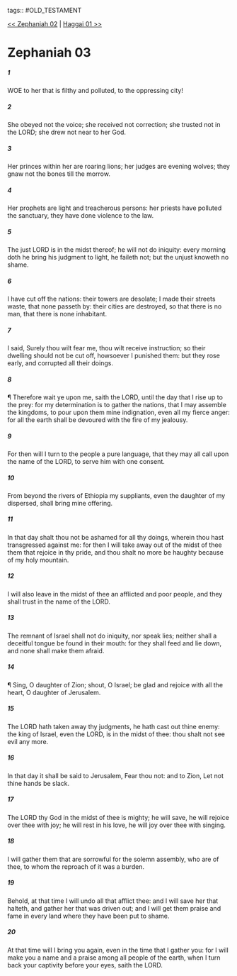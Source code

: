 tags:: #OLD_TESTAMENT

[<< Zephaniah 02](OLD_TESTAMENT/36_Zephaniah/Zephaniah_02.md) | [Haggai 01 >>](OLD_TESTAMENT/37_Haggai/Haggai_01.md)

# Zephaniah 03

##### 1

WOE to her that is filthy and polluted, to the oppressing city!

##### 2

She obeyed not the voice; she received not correction; she trusted not in the LORD; she drew not near to her God.

##### 3

Her princes within her are roaring lions; her judges are evening wolves; they gnaw not the bones till the morrow.

##### 4

Her prophets are light and treacherous persons: her priests have polluted the sanctuary, they have done violence to the law.

##### 5

The just LORD is in the midst thereof; he will not do iniquity: every morning doth he bring his judgment to light, he faileth not; but the unjust knoweth no shame.

##### 6

I have cut off the nations: their towers are desolate; I made their streets waste, that none passeth by: their cities are destroyed, so that there is no man, that there is none inhabitant.

##### 7

I said, Surely thou wilt fear me, thou wilt receive instruction; so their dwelling should not be cut off, howsoever I punished them: but they rose early, and corrupted all their doings.

##### 8

¶ Therefore wait ye upon me, saith the LORD, until the day that I rise up to the prey: for my determination is to gather the nations, that I may assemble the kingdoms, to pour upon them mine indignation, even all my fierce anger: for all the earth shall be devoured with the fire of my jealousy.

##### 9

For then will I turn to the people a pure language, that they may all call upon the name of the LORD, to serve him with one consent.

##### 10

From beyond the rivers of Ethiopia my suppliants, even the daughter of my dispersed, shall bring mine offering.

##### 11

In that day shalt thou not be ashamed for all thy doings, wherein thou hast transgressed against me: for then I will take away out of the midst of thee them that rejoice in thy pride, and thou shalt no more be haughty because of my holy mountain.

##### 12

I will also leave in the midst of thee an afflicted and poor people, and they shall trust in the name of the LORD.

##### 13

The remnant of Israel shall not do iniquity, nor speak lies; neither shall a deceitful tongue be found in their mouth: for they shall feed and lie down, and none shall make them afraid.

##### 14

¶ Sing, O daughter of Zion; shout, O Israel; be glad and rejoice with all the heart, O daughter of Jerusalem.

##### 15

The LORD hath taken away thy judgments, he hath cast out thine enemy: the king of Israel, even the LORD, is in the midst of thee: thou shalt not see evil any more.

##### 16

In that day it shall be said to Jerusalem, Fear thou not: and to Zion, Let not thine hands be slack.

##### 17

The LORD thy God in the midst of thee is mighty; he will save, he will rejoice over thee with joy; he will rest in his love, he will joy over thee with singing.

##### 18

I will gather them that are sorrowful for the solemn assembly, who are of thee, to whom the reproach of it was a burden.

##### 19

Behold, at that time I will undo all that afflict thee: and I will save her that halteth, and gather her that was driven out; and I will get them praise and fame in every land where they have been put to shame.

##### 20

At that time will I bring you again, even in the time that I gather you: for I will make you a name and a praise among all people of the earth, when I turn back your captivity before your eyes, saith the LORD.
